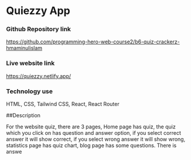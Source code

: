 # Quiezzy App

### Github Repository link
https://github.com/programming-hero-web-course2/b6-quiz-crackerz-hmaminulislam
### Live website link
https://quiezzy.netlify.app/

### Technology use
HTML,
CSS,
Tailwind CSS,
React,
React Router

##Description

For the website quiz, there are 3 pages, Home page has quiz, the quiz which you click on has question and answer option, if you select correct answer it will show correct, if you select wrong answer it will show wrong, statistics page has quiz chart, blog page has some questions.  There is answe
